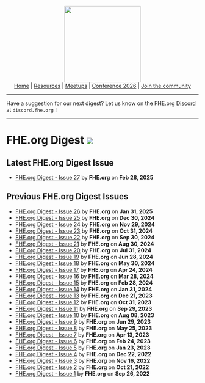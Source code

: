 <!-- Main header navigation -->
<p align="center">
  <img width="200" src="https://user-images.githubusercontent.com/5758427/180978488-db825482-5a58-4c7c-9589-c494a6f0be04.png"><br/>
  <a href="https://fhe-org.github.io">Home</a> | <a href="https://fhe-org.github.io/resources">Resources</a> | <a href="https://fhe-org.github.io/meetups/">Meetups</a> | <a href="https://fhe-org.github.io/conferences/conference-2026/">Conference 2026</a> | <a href="https://fhe-org.github.io/community">Join the community</a>
</p>
<!-- /Main header navigation -->

<hr/>

Have a suggestion for our next digest? Let us know on the FHE.org <a href="https://discord.fhe.org/" target="_blank">Discord</a> at `discord.fhe.org` <!-- img src="https://img.shields.io/discord/901152454077452399" -->!

<hr/>

# FHE.org Digest [<img src="https://img.shields.io/badge/Edit%20this%20page%20on-Github-lightgrey?style=flat-square">](https://github.com/FHE-org/fhe-org.github.io/blob/main/digest/README.md)

## Latest FHE.org Digest Issue

- <a href="https://fheorg.substack.com/p/fheorg-digest-27-conference-upcoming" id="00027">FHE.org Digest - Issue 27</a> by **FHE.org** on **Feb 28, 2025**<br>

## Previous FHE.org Digest Issues
- <a href="https://fheorg.substack.com/p/fheorg-digest-26-conference-updates" id="00026">FHE.org Digest - Issue 26</a> by **FHE.org** on **Jan 31, 2025**<br>
- <a href="https://fheorg.substack.com/p/fheorg-digest-25-2024-one-year-review" id="00025">FHE.org Digest - Issue 25</a> by **FHE.org** on **Dec 30, 2024**<br>
- <a href="https://fheorg.substack.com/p/fheorg-digest-24-fheorg-2025-submissions" id="00024">FHE.org Digest - Issue 24</a> by **FHE.org** on **Nov 29, 2024**<br>
- <a href="https://fheorg.substack.com/p/fheorg-digest-23" id="00023">FHE.org Digest - Issue 23</a> by **FHE.org** on **Oct 31, 2024**<br>
- <a href="https://fheorg.substack.com/p/fheorg-digest-22" id="00022">FHE.org Digest - Issue 22</a> by **FHE.org** on **Sep 30, 2024**<br>
- <a href="https://fheorg.substack.com/p/fheorg-digest-21" id="00021">FHE.org Digest - Issue 21</a> by **FHE.org** on **Aug 30, 2024**<br>
- <a href="https://fheorg.substack.com/p/fheorg-digest-20" id="00020">FHE.org Digest - Issue 20</a> by **FHE.org** on **Jul 31, 2024**<br>
- <a href="https://fheorg.substack.com/p/fheorg-digest-19" id="00019">FHE.org Digest - Issue 19</a> by **FHE.org** on **Jun 28, 2024**<br>
- <a href="https://fheorg.substack.com/p/fheorg-digest-18" id="00018">FHE.org Digest - Issue 18</a> by **FHE.org** on **May 30, 2024**<br>
- <a href="https://fheorg.substack.com/p/fheorg-digest-17" id="00017">FHE.org Digest - Issue 17</a> by **FHE.org** on **Apr 24, 2024**<br>
- <a href="https://fheorg.substack.com/p/fheorg-digest-16" id="00016">FHE.org Digest - Issue 16</a> by **FHE.org** on **Mar 28, 2024**<br>
- <a href="https://fheorg.substack.com/p/fheorg-digest-15" id="00015">FHE.org Digest - Issue 15</a> by **FHE.org** on **Feb 28, 2024**<br>
- <a href="https://fheorg.substack.com/p/fheorg-digest-14" id="00014">FHE.org Digest - Issue 14</a> by **FHE.org** on **Jan 31, 2024**<br>
- <a href="https://fheorg.substack.com/p/fheorg-digest-13" id="00013">FHE.org Digest - Issue 13</a> by **FHE.org** on **Dec 21, 2023**<br>
- <a href="https://fheorg.substack.com/p/fheorg-digest-12" id="00012">FHE.org Digest - Issue 12</a> by **FHE.org** on **Oct 31, 2023**<br>
- <a href="https://fheorg.substack.com/p/fheorg-digest-11" id="00011">FHE.org Digest - Issue 11</a> by **FHE.org** on **Sep 29, 2023**<br>
- <a href="https://fheorg.substack.com/p/fheorg-digest-10" id="00010">FHE.org Digest - Issue 10</a> by **FHE.org** on **Aug 08, 2023**<br>
- <a href="https://fheorg.substack.com/p/fheorg-digest-9" id="00009">FHE.org Digest - Issue 9</a> by **FHE.org** on **Jun 29, 2023**<br>
- <a href="https://fheorg.substack.com/p/fheorg-digest-8" id="00008">FHE.org Digest - Issue 8</a> by **FHE.org** on **May 25, 2023**<br>
- <a href="https://fheorg.substack.com/p/fheorg-digest-7" id="00007">FHE.org Digest - Issue 7</a> by **FHE.org** on **Apr 13, 2023**<br>
- <a href="https://fheorg.substack.com/p/fheorg-digest-6" id="00006">FHE.org Digest - Issue 6</a> by **FHE.org** on **Feb 24, 2023**<br>
- <a href="https://fheorg.substack.com/p/fheorg-digest-5" id="00005">FHE.org Digest - Issue 5</a> by **FHE.org** on **Jan 23, 2023**<br>
- <a href="https://fheorg.substack.com/p/fheorg-digest-4" id="00004">FHE.org Digest - Issue 4</a> by **FHE.org** on **Dec 22, 2022**<br>
- <a href="https://fheorg.substack.com/p/fheorg-digest-3" id="00003">FHE.org Digest - Issue 3</a> by **FHE.org** on **Nov 16, 2022**<br>
- <a href="https://fheorg.substack.com/p/fheorg-digest-2" id="00002">FHE.org Digest - Issue 2</a> by **FHE.org** on **Oct 21, 2022**<br>
- <a href="https://fheorg.substack.com/p/fheorg-digest-1" id="00001">FHE.org Digest - Issue 1</a> by **FHE.org** on **Sep 26, 2022**<br>
